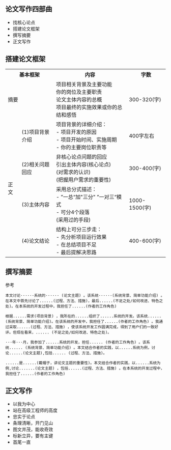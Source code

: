 ## 论文写作四部曲

- 找核心论点
- 搭建论文框架
- 撰写摘要
- 正文写作

## 搭建论文框架

<table>
  <tr>
    <th colspan="2">
      基本框架
    </th>
    <th>
      内容
    </th>
    <th>
      字数
    </th>
  </tr>
  <tr>
    <td colspan="2">
      摘要
    </td>
    <td>
      项目相关背景及主要功能<br>
      你的岗位及主要职责<br>
      论文主体内容的总概<br>
      项目最终的实施效果或你的总结和感悟<br>
    </td>
    <td>
      300-320(字)
    </td>
  </tr>
  <tr>
    <td rowspan="4">
      正文
    </td>
    <td>
    (1)项目背景介绍
    </td>
    <td>
      项目背景的详细介绍：<br>
      - 项目开发的原因<br>
      - 项目开始时间、实施周期<br>
      - 你的主要岗位职责等<br>
    </td>
    <td>
    400字左右
    </td>
  </tr>
  <tr>
    <td>
    (2)相关问题回应
    </td>
    <td>
      非核心论点问题的回应<br>
      引出主体内容(核心论点)<br>
      (对需求的认识)<br>
      (把握用户需求的重要性)<br>
    </td>
    <td>
    300-400(字)
    </td>
  </tr>
  <tr>
    <td>
    (3)主体内容
    </td>
    <td>
      采用总分式描述：<br>
      - ”一总“加"三分"  ”一对三“模式<br>
      - 可分4个段落<br>
      (采用过的手段)<br>
    </td>
    <td>
      1000-1500(字)
    </td>
  </tr>
  <tr>
    <td>
    (4)论文结论
    </td>
    <td>
      结构上可分三步走：<br>
      - 先分析项目运行效果<br>
      - 在总结项目不足<br>
      - 最后提解决思路<br>
    </td>
    <td>
      400-600(字)
    </td>
  </tr>
</table>

## 撰写摘要

参考

```
本文讨论······系统的······ (论文主题) 。该系统······(系统背景、简单功能介绍) 。在本文中首先讨论了......(过程、方法、措施)，最后......(不足之处/如何改进、特色之处)。在本系统的开发过程中，我担任了......(作者的工作角色)
```

```
根据......需求(项目背景) ，我所在的......组织了......系统的开发。该系统...... (系统背景、简单功能介绍)。在该系统的开发中，我担任了......(作者的工作角色) 。我通过采取......(过程、方法、措施) ，使该系统开发工作圆满完成，得到了用户们的一致好评。但现在看来，...... (不足之处/如何改进、特色之处)。
```

```
···年···月，我参加了......系统的开发，担任...... (作者的工作角色) 。该系统...... (系统背景、简单功能介绍) 。本文结合作者的实践，以......系统为例，讨论......(论文主题),包括...... (过程、方法、措施)。
```

```
......是......(戴帽子，讲论文主题的重要性)。本文结合作者的实践，以......系统为例,讨论.......(论文主题) ，包括......(过程、方法、措施) 。在本系统的开发过程中，我担任了......(作者的工作角色)
```

## 正文写作

- 以我为中心
- 站在高级工程师的高度
- 忠实于论点
- 条理清晰，开门见山
- 图文并茂，能收奇效
- 标新立异，要有主键
- 首尾一直


